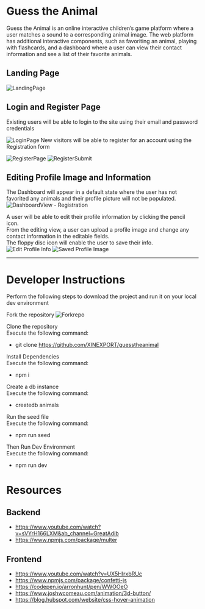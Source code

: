 # Guess the Animal
Guess the Animal is an online interactive children’s game platform where a user matches a sound to a corresponding animal image. The web platform has additional interactive components, such as favoriting an animal, playing with flashcards, and a dashboard where a user can view their contact information and see a list of their favorite animals.

## Landing Page
![LandingPage](https://github.com/XINEXPORT/guesstheanimal/assets/40744735/f2ff7cd8-6c8d-48e4-9536-e1dea523a420)

## Login and Register Page
Existing users will be able to login to the site using their email and password credentials <br>

![LoginPage](https://github.com/XINEXPORT/guesstheanimal/assets/40744735/44eea723-c5d8-4342-945a-892e4117cc98)
New visitors will be able to register for an account using the Registration form

![RegisterPage](https://github.com/XINEXPORT/guesstheanimal/assets/40744735/aa713ec2-0c13-4daa-bfc6-8a18eca6ff3b)
![RegisterSubmit](https://github.com/XINEXPORT/guesstheanimal/assets/40744735/295b8e21-222a-4c48-ace3-bad02a4d9eb2)

## Editing Profile Image and Information
The Dashboard will appear in a default state where the user has not favorited any animals and their profile picture will not be populated.
![DashboardView - Registration](https://github.com/XINEXPORT/guesstheanimal/assets/40744735/f9101f00-5a58-4f24-9eb7-9cc55ac7bda2)

A user will be able to edit their profile information by clicking the pencil icon. <br>
From the editing view, a user can upload a profile image and change any contact information in the editable fields. <br>
The floppy disc icon will enable the user to save their info. <br>
![Edit Profile Info](https://github.com/XINEXPORT/guesstheanimal/assets/40744735/6ce76dbb-d18d-49ba-a83a-68e7273da217)
![Saved Profile Image](https://github.com/XINEXPORT/guesstheanimal/assets/40744735/5a2457a9-943c-4ed2-9abd-b94505c53493)


---
# Developer Instructions
Perform the following steps to download the project and run it on your local dev environment


Fork the repository
![Forkrepo](https://github.com/XINEXPORT/guesstheanimal/assets/40744735/18bcbd1a-cd3f-44b4-a260-e9473bf60f35)

Clone the repository <br>
Execute the following command: <br>
- git clone https://github.com/XINEXPORT/guesstheanimal

Install Dependencies <br>
Execute the following command: 
- npm i <br>

Create a db instance <br>
Execute the following command:
- createdb animals <br>

Run the seed file <br>
Execute the following command:
- npm run seed <br>

Then Run Dev Environment <br>
Execute the following command:
- npm run dev



# Resources
## Backend
- https://www.youtube.com/watch?v=sVYrH166LXM&ab_channel=GreatAdib
- https://www.npmjs.com/package/multer
## Frontend
- https://www.youtube.com/watch?v=UX5HIrxbRUc
- https://www.npmjs.com/package/confetti-js
- https://codepen.io/arronhunt/pen/WWOOeO
- https://www.joshwcomeau.com/animation/3d-button/
- https://blog.hubspot.com/website/css-hover-animation
